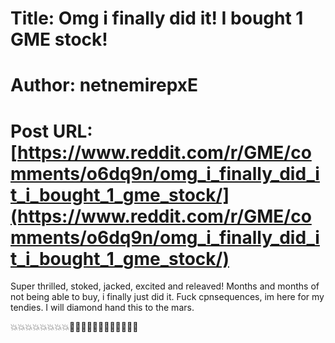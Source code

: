 # Title: Omg i finally did it! I bought 1 GME stock!
# Author: netnemirepxE
# Post URL: [https://www.reddit.com/r/GME/comments/o6dq9n/omg_i_finally_did_it_i_bought_1_gme_stock/](https://www.reddit.com/r/GME/comments/o6dq9n/omg_i_finally_did_it_i_bought_1_gme_stock/)


Super thrilled, stoked, jacked, excited and releaved!
Months and months of not being able to buy, i finally just did it. Fuck cpnsequences, im here for my tendies. I will diamond hand this to the mars.

💥💥💥💥💥💥💥💥🚀🚀🚀🚀🚀🚀🚀🌟🌟🌟🌟🌟